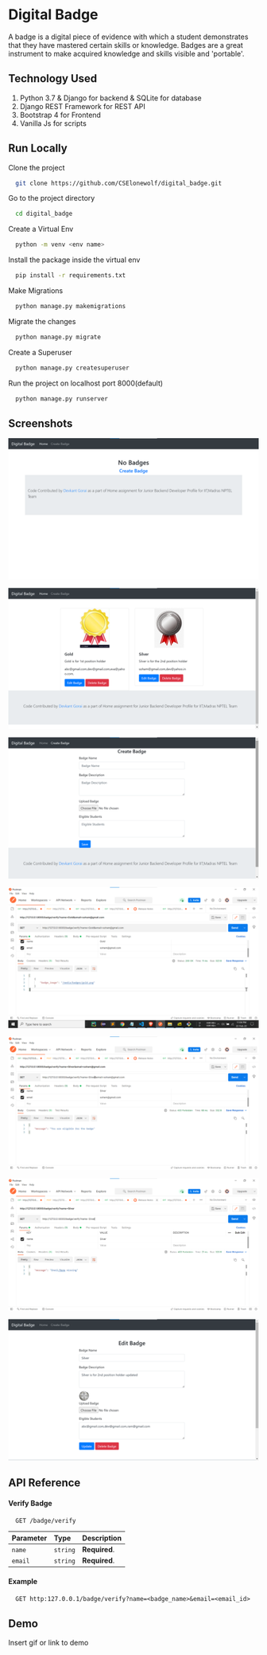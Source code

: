 
# Digital Badge 

A badge is a digital piece of evidence with which a student demonstrates that they have mastered certain skills or knowledge. Badges are a great instrument to make acquired knowledge and skills visible and 'portable'.


## Technology Used

1. Python 3.7 & Django for backend & SQLite for database 
2. Django REST Framework for REST API
3. Bootstrap 4 for Frontend 
4. Vanilla Js for scripts 



## Run Locally

Clone the project

```bash
  git clone https://github.com/CSElonewolf/digital_badge.git
```

Go to the project directory

```bash
  cd digital_badge
```

Create a Virtual Env

```bash
  python -m venv <env name>
```

Install the package inside the virtual env 

```bash
  pip install -r requirements.txt
```
Make Migrations 

```bash
  python manage.py makemigrations 
```

Migrate the changes  

```bash
  python manage.py migrate 
```

Create a Superuser  

```bash
  python manage.py createsuperuser
```

Run the project on localhost port 8000(default)

```bash
  python manage.py runserver 
```


## Screenshots

![App Screenshot](https://github.com/CSElonewolf/digital_badge/blob/main/assests/readme_images/1.2.png)

![App Screenshot](https://github.com/CSElonewolf/digital_badge/blob/main/assests/readme_images/1.png)

![App Screenshot](https://github.com/CSElonewolf/digital_badge/blob/main/assests/readme_images/2.png)

![App Screenshot](https://github.com/CSElonewolf/digital_badge/blob/main/assests/readme_images/4.png)

![App Screenshot](https://github.com/CSElonewolf/digital_badge/blob/main/assests/readme_images/6.png)

![App Screenshot](https://github.com/CSElonewolf/digital_badge/blob/main/assests/readme_images/7.png)

![App Screenshot](https://github.com/CSElonewolf/digital_badge/blob/main/assests/readme_images/8.png)

## API Reference

#### Verify Badge 

```http
  GET /badge/verify
```


| Parameter | Type     | Description                |
| :-------- | :------- | :------------------------- |
| `name` | `string` | **Required**.  |
| `email` | `string` | **Required**. |

#### Example 
```http
  GET http:127.0.0.1/badge/verify?name=<badge_name>&email=<email_id>
```

## Demo

Insert gif or link to demo


